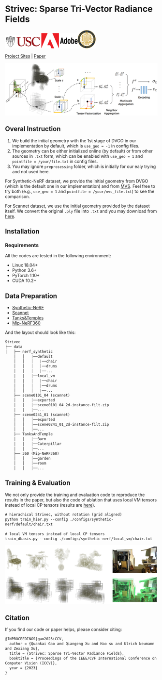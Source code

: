 # Strivec: Sparse Tri-Vector Radiance Fields
<img src="image/USC-Logos.png" width=120px /><img src="./image/Adobe-Logos.png" width=120px /><img src="./image/ucsd_logo.png" width=60px />

[Project Sites](https://github.com/Zerg-Overmind/Strivec/)
 | [Paper](https://github.com/Zerg-Overmind/Strivec/)

![Teaser image](image/main_fig.png)

## Overal Instruction
1. We build the initial geometry with the 1st stage of DVGO in our implementation by default, which is `use_geo = -1` in config files.
2. The geometry can be either initialized online (by default) or from other sources in `.txt` form, which can be enabled with `use_geo = 1` and `pointfile = /your/file.txt` in config files.  
3. You may ignore `preprosessing` folder, which is initially for our ealy trying and not used here.

For Synthetic-NeRF dataset, we provide the initial geometry from DVGO (which is the default one in our implementation) and from [MVS](https://drive.google.com/file/d/1m6ftmKU4lhxXQZKhkoeeWnC9F85kyMBu/view?usp=sharing). Feel free to try both (e.g., `use_geo = 1` and `pointfile = /your/mvs_file.txt`) to see the comparison. 

For Scannet dataset, we use the initial geometry provided by the dataset itself. We convert the original `.ply` file into `.txt` and you may download from [here](https://drive.google.com/file/d/1QLeHGUwAqEkrZEQPQSDvSSyzViO1ziGY/view?usp=sharing).

## Installation

### Requirements
All the codes are tested in the following environment:
* Linux  18.04+
* Python 3.6+
* PyTorch 1.10+
* CUDA 10.2+ 

## Data Preparation

* [Synthetic-NeRF](https://drive.google.com/drive/folders/128yBriW1IG_3NJ5Rp7APSTZsJqdJdfc1) 
* [Scannet](https://drive.google.com/drive/folders/1GoxJyf_YYEGvWStD7SpcPBqhePqCGpEJ)
* [Tanks&Temples](https://dl.fbaipublicfiles.com/nsvf/dataset/TanksAndTemple.zip)
* [Mip-NeRF360](http://storage.googleapis.com/gresearch/refraw360/360_v2.zip)

And the layout should look like this:

```
Strivec
├── data
│   ├── nerf_synthetic
    │   │   |──default
    │   │   │   |──chair
    │   │   │   │──drums
    │   │   │   |──...
    │   │   |──local_vm
    │   │   │   |──chair
    │   │   │   │──drums
    │   │   │   |──...
    ├── scene0101_04 (scannet)
    │   │   │──exported
    │   │   │──scene0101_04_2d-instance-filt.zip
    │   │   │──...
    ├── scene0241_01 (scannet)
    │   │   │──exported
    │   │   │──scene0241_01_2d-instance-filt.zip
    │   │   │──...
    ├── TanksAndTemple
    │   │   │──Barn
    │   │   │──Caterpillar
    │   │   │──...
    ├── 360 (Mip-NeRF360)
    │   │   │──garden
    │   │   │──room
    │   │   │──...
```

## Training & Evaluation
We not only provide the training and evaluation code to reproduce the results in the paper, but also the code of ablation that uses local VM tensors instead of local CP tensors (results
are [here](https://drive.google.com/drive/folders/1-OW0Qdnk4Wz-9BRr81P2mDe1aYDmjd0g?usp=sharing)).


```
# hierachical Strivec, without rotation (grid aligned)
python train_hier.py --config ./configs/synthetic-nerf/default/chair.txt

# local VM tensors instead of local CP tensors
train_dbasis.py --config ./configs/synthetic-nerf/local_vm/chair.txt

```
![visual image](image/visualization.png)

## Citation
If you find our code or paper helps, please consider citing:
```
@INPROCEEDINGS{gao2023iCCV,
  author = {Quankai Gao and Qiangeng Xu and Hao su and Ulrich Neumann and Zexiang Xu},
  title = {Strivec: Sparse Tri-Vector Radiance Fields},
  booktitle = {Proceedings of the IEEE/CVF International Conference on Computer Vision (ICCV)},
  year = {2023}
}
```